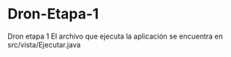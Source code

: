 # Dron-Etapa-1
Dron etapa 1
El archivo que ejecuta la aplicación se encuentra en src/vista/Ejecutar.java
